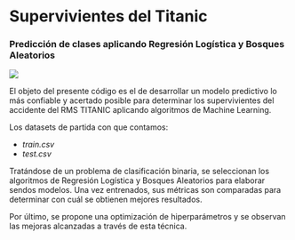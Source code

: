 # Supervivientes del Titanic</br> 
### Predicción de clases aplicando Regresión Logística y Bosques Aleatorios
<p align="left">
<img src="https://i.ibb.co/NtqytTw/Ti4.jpg">
</p>
El objeto del presente código es el de desarrollar un modelo predictivo lo más confiable y acertado posible para determinar los supervivientes del accidente del RMS TITANIC aplicando algoritmos de Machine Learning.</br>

Los datasets de partida con que contamos:

- *train.csv*
- *test.csv*

Tratándose de un problema de clasificación binaria, se seleccionan los algoritmos de Regresión Logística y Bosques Aleatorios para elaborar sendos modelos. Una vez entrenados, sus métricas son comparadas para determinar con cuál se obtienen mejores resultados.

Por último, se propone una optimización de hiperparámetros y se observan las mejoras alcanzadas a través de esta técnica.
